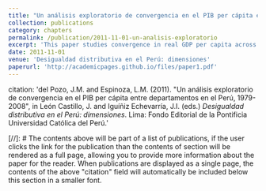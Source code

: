 ```yaml
---
title: "Un análisis exploratorio de convergencia en el PIB per cápita entre departamentos en el Perú, 1979-2008"
collection: publications
category: chapters
permalink: /publication/2011-11-01-un-analisis-exploratorio
excerpt: 'This paper studies convergence in real GDP per capita across Peruvian </i>departamentos</i> between 1979 and 2008.'
date: 2011-11-01
venue: 'Desigualdad distributiva en el Perú: dimensiones'
paperurl: 'http://academicpages.github.io/files/paper1.pdf'
---
```

citation: 'del Pozo, J.M. and Espinoza, L.M. (2011). &quot;Un análisis exploratorio de convergencia en el PIB per cápita entre departamentos en el Perú, 1979-2008&quot;, in León Castillo, J. and Iguíñiz Echevarría, J.I. (eds.) <i>Desigualdad distributiva en el Perú: dimensiones</i>. Lima: Fondo Editorial de la Pontificia Universidad Católica del Perú.'

[//]:  # The contents above will be part of a list of publications, if the user clicks the link for the publication than the contents of section will be rendered as a full page, allowing you to provide more information about the paper for the reader. When publications are displayed as a single page, the contents of the above "citation" field will automatically be included below this section in a smaller font.
